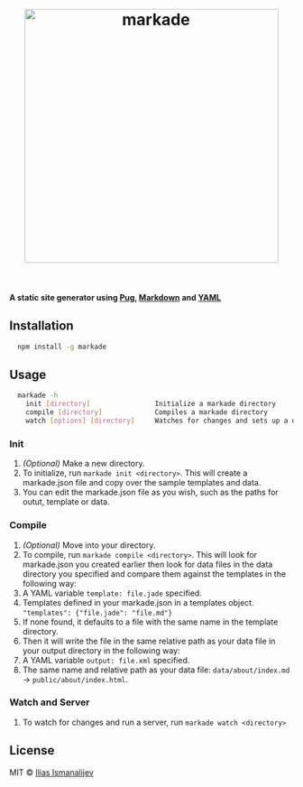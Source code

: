 <h1 align="center">
  <br>
  <img width="450" src="http://i.il.ly/markade-black.png" alt="markade">
  <br>
  <br>
</h1>

**A static site generator using [Pug](https://github.com/pugjs/pug), [Markdown](https://help.github.com/articles/markdown-basics/) and [YAML](http://www.yaml.org/)**


## Installation


```bash
  npm install -g markade
```

## Usage

```bash
  markade -h
    init [directory]                Initialize a markade directory
    compile [directory]             Compiles a markade directory
    watch [options] [directory]     Watches for changes and sets up a dev server
```

### Init

1. *(Optional)* Make a new directory.
2. To initialize, run `markade init <directory>`. This will create a markade.json file and copy over the sample templates and data.
3. You can edit the markade.json file as you wish, such as the paths for outut, template or data.

### Compile

1. *(Optional)* Move into your directory.
2. To compile, run `markade compile <directory>`. This will look for markade.json you created earlier then look for data files in the data directory you specified and compare them against the templates in the following way:
  1. A YAML variable `template: file.jade` specified.
  2. Templates defined in your markade.json in a templates object. `"templates": {"file.jade": "file.md"}`
  3. If none found, it defaults to a file with the same name in the template directory. 
3. Then it will write the file in the same relative path as your data file in your output directory in the following way:
  1. A YAML variable `output: file.xml` specified.
  2. The same name and relative path as your data file: `data/about/index.md` -> `public/about/index.html`.

### Watch and Server

1. To watch for changes and run a server, run `markade watch <directory>`

## License

MIT © [Ilias Ismanalijev](http://il.ly)
